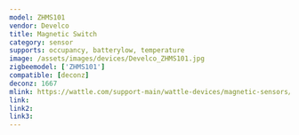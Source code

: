 ```yaml
---
model: ZHMS101
vendor: Develco
title: Magnetic Switch
category: sensor
supports: occupancy, batterylow, temperature
image: /assets/images/devices/Develco_ZHMS101.jpg
zigbeemodel: ['ZHMS101']
compatible: [deconz]
deconz: 1667
mlink: https://wattle.com/support-main/wattle-devices/magnetic-sensors/hc-magnetic-sensor/
link: 
link2: 
link3: 
---
```


